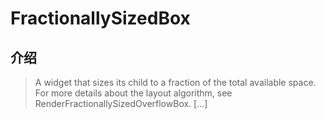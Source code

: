 # FractionallySizedBox

## 介绍

> A widget that sizes its child to a fraction of the total available space. For more details about the layout algorithm, see RenderFractionallySizedOverflowBox. [...]
